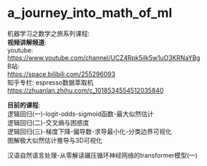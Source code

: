 # a_journey_into_math_of_ml
机器学习之数学之旅系列课程:   
__视频讲解频道__:   
youtube:   
https://www.youtube.com/channel/UCZ4Rpk5ilk5w1uO3KRNaYBg   
B站:   
https://space.bilibili.com/255296093   
知乎专栏:
espresso数据萃取机   
https://zhuanlan.zhihu.com/c_1018534554512035840
   
   
__目前的课程__:   
逻辑回归(一)-logit-odds-sigmoid函数-最大似然估计   
逻辑回归(二)-交叉熵与困惑度     
逻辑回归(三)-梯度下降-偏导数-求导最小化-分类边界可视化   
图解极大似然估计推导与3D可视化   

汉语自然语言处理-从零解读碾压循环神经网络的transformer模型(一)
